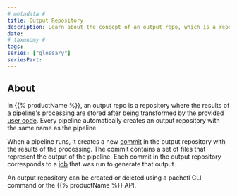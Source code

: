 ```yaml
---
# metadata # 
title: Output Repository
description: Learn about the concept of an output repo, which is a repository where the results of a pipeline's processing are stored after being transformed by the provided user code.
date: 
# taxonomy #
tags:  
series: ["glossary"]
seriesPart:
--- 
```


## About 

In {{% productName %}}, an output repo is a repository where the results of a pipeline's processing are stored after being transformed by the provided [user code](/{{%release%}}/learn/glossary/user-code). Every pipeline automatically creates an output repository with the same name as the pipeline.

When a pipeline runs, it creates a new [commit](/{{%release%}}/learn/glossary/commit) in the output repository with the results of the processing. The commit contains a set of files that represent the output of the pipeline. Each commit in the output repository corresponds to a [job](/{{%release%}}/learn/glossary/job) that was run to generate that output.

An output repository can be created or deleted using a pachctl CLI command or the {{% productName %}} API. 